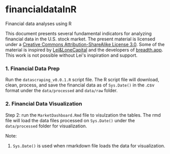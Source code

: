 # financialdataInR
Financial data analyses using R 

This document presents several fundamental indicators for analyzing financial data in the U.S. stock market. The present material is licensed under a [Creative Commons Attribution-ShareAlike License 3.0](https://creativecommons.org/licenses/by-sa/3.0/). Some of the material is inspired by [Lei&LoneCapital](https://lonecapital.com/) and the developers of [breadth.app](http://breadth.app). This work is not possible without Lei's inspiration and support. 

### 1. Financial Data Prep

Run the `datascraping_v0.0.1.R` script file. 
The R script file will download, clean, process, and save the financial data as of `Sys.Date()` in the .csv format under the `data/processed` and `data/raw` folder.

### 2. Financial Data Visualization

Step 2: run the `MarketDashboard.Rmd` file to visulzation the tables. 
The rmd file will load the data files processed on `Sys.Date()` under the `data/processed` folder for visualization. 

Note: 
1. `Sys.Date()` is used when rmarkdown file loads the data for visualization.




